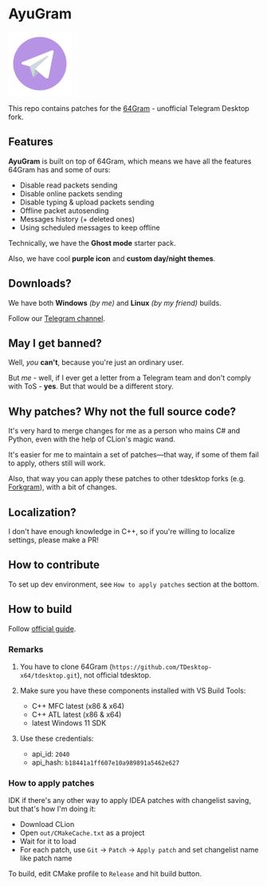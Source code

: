 # AyuGram

![AyuGram Logo](.github/AyuGram.png)

This repo contains patches for the [64Gram](https://github.com/TDesktop-x64/tdesktop) - unofficial Telegram Desktop
fork.

## Features

**AyuGram** is built on top of 64Gram, which means we have all the features 64Gram has and some of ours:

- Disable read packets sending
- Disable online packets sending
- Disable typing & upload packets sending
- Offline packet autosending
- Messages history (+ deleted ones)
- Using scheduled messages to keep offline

Technically, we have the **Ghost mode** starter pack.

Also, we have cool **purple icon** and **custom day/night themes**.

## Downloads?

We have both **Windows** *(by me)* and **Linux** *(by my friend)* builds.

Follow our [Telegram channel](https://t.me/ayugram1338).

## May I get banned?

Well, *you* **can't**, because you're just an ordinary user.

But *me* - well, if I ever get a letter from a Telegram team and don't comply with ToS - **yes**. But that would be a
different story.

## Why patches? Why not the full source code?

It's very hard to merge changes for me as a person who mains C# and Python, even with the help of CLion's magic wand.

It's easier for me to maintain a set of patches—that way, if some of them fail to apply, others still will work.

Also, that way you can apply these patches to other tdesktop forks
(e.g. [Forkgram](https://github.com/forkgram/tdesktop)), with a bit of changes.

## Localization?

I don't have enough knowledge in C++, so if you're willing to localize settings, please make a PR!

## How to contribute

To set up dev environment, see `How to apply patches` section at the bottom.

## How to build

Follow [official guide](https://github.com/TDesktop-x64/tdesktop/blob/dev/docs/building-win-x64.md).

### Remarks

1. You have to clone 64Gram (`https://github.com/TDesktop-x64/tdesktop.git`), not official tdesktop.

2. Make sure you have these components installed with VS Build Tools:
    - C++ MFC latest (x86 & x64)
    - C++ ATL latest (x86 & x64)
    - latest Windows 11 SDK

3. Use these credentials:
    - api_id: `2040`
    - api_hash: `b18441a1ff607e10a989891a5462e627`

### How to apply patches

IDK if there's any other way to apply IDEA patches with changelist saving, but that's how I'm doing it:

- Download CLion
- Open `out/CMakeCache.txt` as a project
- Wait for it to load
- For each patch, use `Git` -> `Patch` -> `Apply patch` and set changelist name like patch name

To build, edit CMake profile to `Release` and hit build button.